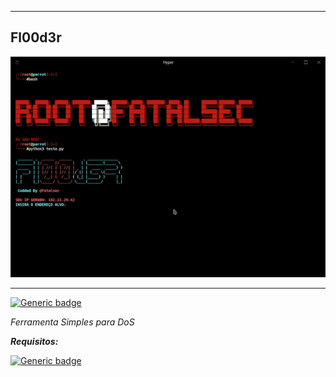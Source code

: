 ***

## Fl00d3r

![enter image description here](https://raw.githubusercontent.com/FatalS3C/Fl00d3r/main/demo.gif)
***
[![Generic badge](https://forthebadge.com/images/badges/made-with-python.svg)](https://shields.io/)

*Ferramenta Simples para DoS*


***Requisitos:***

[![Generic badge](https://img.shields.io/badge/Linguagem-PYTHON3-skyblue.svg)](https://www.python.org/downloads/)
